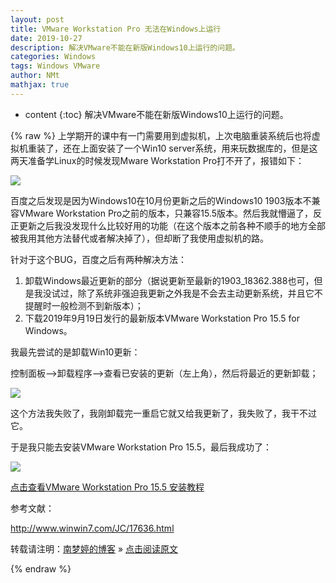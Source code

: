 ```yaml
---
layout: post
title: VMware Workstation Pro 无法在Windows上运行  
date: 2019-10-27
description: 解决VMware不能在新版Windows10上运行的问题。  
categories: Windows
tags: Windows VMware
author: NMt
mathjax: true
---
```


* content
{:toc}
解决VMware不能在新版Windows10上运行的问题。  





{% raw %}
上学期开的课中有一门需要用到虚拟机，上次电脑重装系统后也将虚拟机重装了，还在上面安装了一个Win10 server系统，用来玩数据库的，但是这两天准备学Linux的时候发现Mware Workstation Pro打不开了，报错如下：  

![][pt_01]  

百度之后发现是因为Windows10在10月份更新之后的Windows10 1903版本不兼容VMware Workstation Pro之前的版本，只兼容15.5版本。然后我就懵逼了，反正更新之后我没发现什么比较好用的功能（在这个版本之前各种不顺手的地方全部被我用其他方法替代或者解决掉了），但却断了我使用虚拟机的路。

针对于这个BUG，百度之后有两种解决方法：  

1. 卸载Windows最近更新的部分（据说更新至最新的1903_18362.388也可，但是我没试过，除了系统非强迫我更新之外我是不会去主动更新系统，并且它不提醒时一般检测不到新版本）；  
2. 下载2019年9月19日发行的最新版本VMware Workstation Pro 15.5 for Windows。  

我最先尝试的是卸载Win10更新：  

控制面板-->卸载程序-->查看已安装的更新（左上角），然后将最近的更新卸载；  

![][pt_02]  

这个方法我失败了，我刚卸载完一重启它就又给我更新了，我失败了，我干不过它。  

于是我只能去安装VMware Workstation Pro 15.5，最后我成功了：  

![][pt_03]  

[点击查看VMware Workstation Pro 15.5 安装教程][li_01]  

参考文献：  

http://www.winwin7.com/JC/17636.html



转载请注明：[南梦婷的博客](https://norah2.github.io) » [点击阅读原文](https://norah2.github.io/2019/10/Win10_VMware/)   

<!--以下是本文用到的链接-->  

[pt_01]: /images/posts/44_Win10_VMware/01.png
[pt_02]: /images/posts/44_Win10_VMware/02.png
[pt_03]: /images/posts/44_Win10_VMware/03.png
[li_01]: https://norah2.github.io/2019/10/VMware_install/

{% endraw %}